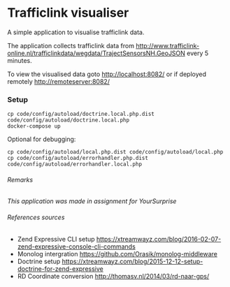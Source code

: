 # Trafficlink visualiser

A simple application to visualise trafficlink data.

The application collects trafficlink data from <http://www.trafficlink-online.nl/trafficlinkdata/wegdata/TrajectSensorsNH.GeoJSON> every 5 minutes.

To view the visualised data goto <http://localhost:8082/> or if deployed remotely <http://remoteserver:8082/>

### Setup

```
cp code/config/autoload/doctrine.local.php.dist code/config/autoload/doctrine.local.php
docker-compose up
```

Optional for debugging:
```
cp code/config/autoload/local.php.dist code/config/autoload/local.php
cp code/config/autoload/errorhandler.php.dist code/config/autoload/errorhandler.local.php
```

###### Remarks

*This application was made in assignment for YourSurprise*

###### References sources
- Zend Expressive CLI setup <https://xtreamwayz.com/blog/2016-02-07-zend-expressive-console-cli-commands>
- Monolog intergration <https://github.com/Orasik/monolog-middleware>
- Doctrine setup <https://xtreamwayz.com/blog/2015-12-12-setup-doctrine-for-zend-expressive>
- RD Coordinate conversion <http://thomasv.nl/2014/03/rd-naar-gps/>
